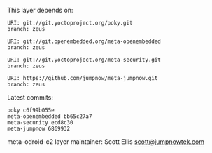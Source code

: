 This layer depends on:

    URI: git://git.yoctoproject.org/poky.git
    branch: zeus

    URI: git://git.openembedded.org/meta-openembedded
    branch: zeus

    URI: git://git.yoctoproject.org/meta-security.git
    branch: zeus

    URI: https://github.com/jumpnow/meta-jumpnow.git
    branch: zeus

Latest commits:

    poky c6f99b055e
    meta-openembedded bb65c27a7
    meta-security ecd8c30
    meta-jumpnow 6869932

meta-odroid-c2 layer maintainer: Scott Ellis <scott@jumpnowtek.com>

